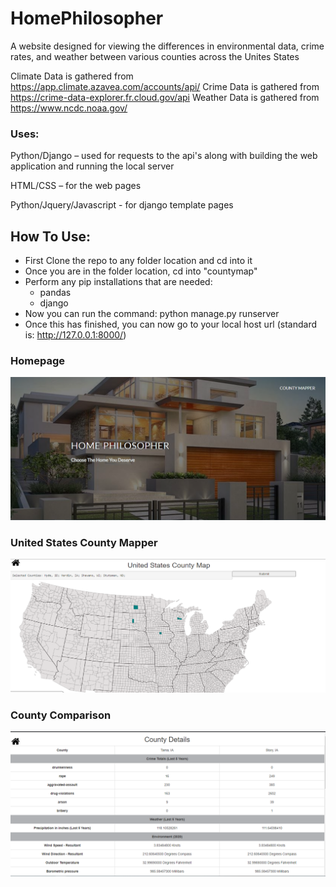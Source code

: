 # HomePhilosopher
A website designed for viewing the differences in environmental data, crime rates, and weather between various counties across the Unites States

Climate Data is gathered from https://app.climate.azavea.com/accounts/api/
Crime Data is gathered from https://crime-data-explorer.fr.cloud.gov/api
Weather Data is gathered from https://www.ncdc.noaa.gov/

### Uses:
Python/Django – used for requests to the api's along with building the web application and running the local server

HTML/CSS – for the web pages

Python/Jquery/Javascript - for django template pages


## How To Use:
- First Clone the repo to any folder location and cd into it
- Once you are in the folder location, cd into "countymap"
- Perform any pip installations that are needed:
  - pandas
  - django
- Now you can run the command: python manage.py runserver
- Once this has finished, you can now go to your local host url (standard is: http://127.0.0.1:8000/)

### Homepage

![](/Home%20Philosopher%20Screenshots/homepage.PNG)

### United States County Mapper

![](/Home%20Philosopher%20Screenshots/county_map.png)

### County Comparison

![](/Home%20Philosopher%20Screenshots/county_details.PNG)
